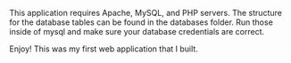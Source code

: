 This application requires Apache, MySQL, and PHP servers. 
The structure for the database tables can be found in the databases folder. Run those inside of mysql and make sure your database credentials are correct.

Enjoy! This was my first web application that I built.
